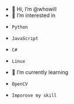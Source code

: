 - 👋 Hi, I’m @whowill
- 👀 I’m interested in 
-     Python
-     JavaScript
-     C#
-     Linux
- 🌱 I’m currently learning
-     OpenCV
-     Imporove my skill

<!---
whowill/whowill is a ✨ special ✨ repository because its `README.md` (this file) appears on your GitHub profile.
You can click the Preview link to take a look at your changes.
--->
